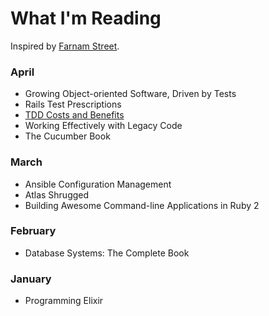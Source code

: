 What I'm Reading
================

Inspired by [Farnam Street](http://www.farnamstreetblog.com/reading/).

### April

* Growing Object-oriented Software, Driven by Tests
* Rails Test Prescriptions
* [TDD Costs and Benefits](https://practicingruby.com/articles/tdd-costs-and-benefits?u=87eb306b2b)
* Working Effectively with Legacy Code
* The Cucumber Book

### March

* Ansible Configuration Management
* Atlas Shrugged
* Building Awesome Command-line Applications in Ruby 2

### February

* Database Systems: The Complete Book

### January

* Programming Elixir
